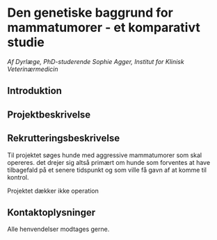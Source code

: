 # Den genetiske baggrund for mammatumorer - et komparativt studie

*Af Dyrlæge, PhD-studerende Sophie Agger,
Institut for Klinisk Veterinærmedicin* 

## Introduktion

## Projektbeskrivelse

## Rekrutteringsbeskrivelse

Til projektet søges hunde med aggressive mammatumorer som skal opereres. det drejer sig altså primært om hunde som forventes at have tilbagefald på et senere tidspunkt og som ville få gavn af at komme til kontrol.

Projektet dækker ikke operation

## Kontaktoplysninger

Alle henvendelser modtages gerne.



